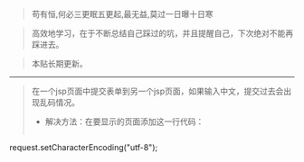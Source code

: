 > 苟有恒,何必三更眠五更起,最无益,莫过一日曝十日寒

> 高效地学习，在于不断总结自己踩过的坑，并且提醒自己，下次绝对不能再踩进去。

> 本贴长期更新。

---
> 在一个jsp页面中提交表单到另一个jsp页面，如果输入中文，提交过去会出现乱码情况。
> * 解决方法：在要显示的页面添加这一行代码：
> ```java
request.setCharacterEncoding("utf-8");
```